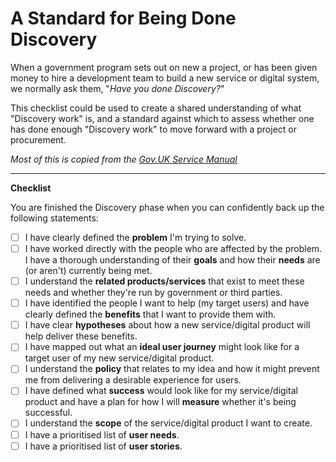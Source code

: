 # A Standard for Being Done Discovery

When a government program sets out on new a project, or has been given money to hire a development team to build a new service or digital system, we normally ask them, "_Have you done Discovery?_" 

This checklist could be used to create a shared understanding of what "Discovery work" is, and a standard against which to assess whether one has done enough "Discovery work" to move forward with a project or procurement. 

_Most of this is copied from the [Gov.UK Service Manual](https://www.gov.uk/service-manual/agile-delivery/how-the-discovery-phase-works#define-the-problem)_

---

**Checklist**

You are finished the Discovery phase when you can confidently back up the following statements:

- [ ] I have clearly defined the **problem** I&#39;m trying to solve.
- [ ] I have worked directly with the people who are affected by the problem. I have a thorough understanding of their **goals** and how their **needs** are (or aren&#39;t) currently being met.
- [ ] I understand the **related products/services** that exist to meet these needs and whether they&#39;re run by government or third parties.
- [ ] I have identified the people I want to help (my target users) and have clearly defined the **benefits** that I want to provide them with.
- [ ] I have clear **hypotheses** about how a new service/digital product will help deliver these benefits.
- [ ] I have mapped out what an **ideal user journey** might look like for a target user of my new service/digital product.
- [ ] I understand the **policy** that relates to my idea and how it might prevent me from delivering a desirable experience for users.
- [ ] I have defined what **success** would look like for my service/digital product and have a plan for how I will **measure** whether it&#39;s being successful.
- [ ] I understand the **scope** of the service/digital product I want to create.
- [ ] I have a prioritised list of **user needs**.
- [ ] I have a prioritised list of **user stories**.
